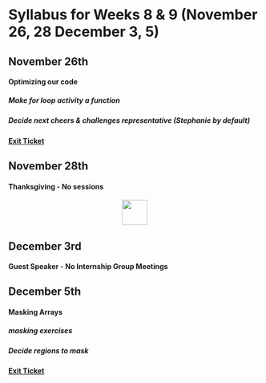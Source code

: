# Syllabus for Weeks 8 & 9 (November 26, 28 December 3, 5)


## November 26th
#### Optimizing our code
##### Make for loop activity a function
##### Decide next cheers & challenges representative (Stephanie by default)
#### [Exit Ticket](https://docs.google.com/forms/d/e/1FAIpQLSfftMKYctEGVfuiOdgorBKmERJeUBgbRL4rlHf1-kWgpKU_Tg/viewform?usp=sf_link)


## November 28th
#### Thanksgiving - No sessions

<div><div align="center" width=80px>
    <img src="https://boyslifeorg.files.wordpress.com/2016/10/thankscomic-2.jpg" width="50"">
</div></div>


## December 3rd
#### Guest Speaker - No Internship Group Meetings


## December 5th
#### Masking Arrays
##### masking exercises
##### Decide regions to mask
#### [Exit Ticket](https://docs.google.com/forms/d/e/1FAIpQLSfftMKYctEGVfuiOdgorBKmERJeUBgbRL4rlHf1-kWgpKU_Tg/viewform?usp=sf_link)
